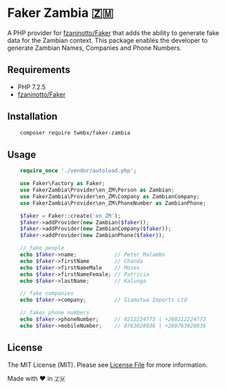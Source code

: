 # Faker Zambia :zambia:

A PHP provider for [fzaninotto/Faker](https://github.com/fzaninotto/Faker) that adds the ability to generate fake data for the Zambian context.
This package enables the developer to generate Zambian Names, Companies and Phone Numbers.

## Requirements
- PHP 7.2.5
- [fzaninotto/Faker](https://github.com/fzaninotto/Faker)

## Installation
``` bash
    composer require twmbx/faker-zambia
```

## Usage
``` php
    require_once './vendor/autoload.php';

    use Faker\Factory as Faker;
    use FakerZambia\Provider\en_ZM\Person as Zambian;
    use FakerZambia\Provider\en_ZM\Company as ZambianCompany;
    use FakerZambia\Provider\en_ZM\PhoneNumber as ZambianPhone;

    $faker = Faker::create('en_ZM');
    $faker->addProvider(new Zambian($faker));
    $faker->addProvider(new ZambianCompany($faker));
    $faker->addProvider(new ZambianPhone($faker));

    // fake people
    echo $faker->name;            // Peter Malambo
    echo $faker->firstName        // Chanda
    echo $faker->firstNameMale    // Moses
    echo $faker->firstNameFemale; // Patricia
    echo $faker->lastName;        // Kalunga

    // fake companies
    echo $faker->company;         // Siamutwa Imports Ltd

    // fakes phone numbers
    echo $faker->phoneNumber;     // 0212224773 | +260212224773
    echo $faker->mobileNumber;    // 0763028036 | +260763028036
```

## License

The MIT License (MIT). Please see [License File](LICENSE.md) for more information.

Made with :heart: in :zambia:
